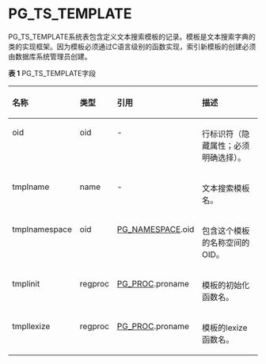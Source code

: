 # PG\_TS\_TEMPLATE<a name="ZH-CN_TOPIC_0289900632"></a>

PG\_TS\_TEMPLATE系统表包含定义文本搜索模板的记录。模板是文本搜索字典的类的实现框架。因为模板必须通过C语言级别的函数实现，索引新模板的创建必须由数据库系统管理员创建。

**表 1**  PG\_TS\_TEMPLATE字段

<a name="zh-cn_topic_0283137243_zh-cn_topic_0237122326_zh-cn_topic_0059778577_t0bd1d6a1bf6449d1bc9fd14b6b748e53"></a>
<table><thead align="left"><tr id="zh-cn_topic_0283137243_zh-cn_topic_0237122326_zh-cn_topic_0059778577_rb3d06bb9fb354bd4ba6bd922b2309cbf"><th class="cellrowborder" valign="top" width="21.05%" id="mcps1.2.5.1.1"><p id="zh-cn_topic_0283137243_zh-cn_topic_0237122326_zh-cn_topic_0059778577_a63a9f3952da642d696c90f617bf04cb8"><a name="zh-cn_topic_0283137243_zh-cn_topic_0237122326_zh-cn_topic_0059778577_a63a9f3952da642d696c90f617bf04cb8"></a><a name="zh-cn_topic_0283137243_zh-cn_topic_0237122326_zh-cn_topic_0059778577_a63a9f3952da642d696c90f617bf04cb8"></a>名称</p>
</th>
<th class="cellrowborder" valign="top" width="11.09%" id="mcps1.2.5.1.2"><p id="zh-cn_topic_0283137243_zh-cn_topic_0237122326_zh-cn_topic_0059778577_ad23ee962a1f34210a540ddb3880daeb1"><a name="zh-cn_topic_0283137243_zh-cn_topic_0237122326_zh-cn_topic_0059778577_ad23ee962a1f34210a540ddb3880daeb1"></a><a name="zh-cn_topic_0283137243_zh-cn_topic_0237122326_zh-cn_topic_0059778577_ad23ee962a1f34210a540ddb3880daeb1"></a>类型</p>
</th>
<th class="cellrowborder" valign="top" width="28.01%" id="mcps1.2.5.1.3"><p id="zh-cn_topic_0283137243_zh-cn_topic_0237122326_zh-cn_topic_0059778577_a5d684c3996dd49199738650835b9e1d0"><a name="zh-cn_topic_0283137243_zh-cn_topic_0237122326_zh-cn_topic_0059778577_a5d684c3996dd49199738650835b9e1d0"></a><a name="zh-cn_topic_0283137243_zh-cn_topic_0237122326_zh-cn_topic_0059778577_a5d684c3996dd49199738650835b9e1d0"></a>引用</p>
</th>
<th class="cellrowborder" valign="top" width="39.85%" id="mcps1.2.5.1.4"><p id="zh-cn_topic_0283137243_zh-cn_topic_0237122326_zh-cn_topic_0059778577_a8ffb5df8a3e74097a9a82eb1e8b3ead9"><a name="zh-cn_topic_0283137243_zh-cn_topic_0237122326_zh-cn_topic_0059778577_a8ffb5df8a3e74097a9a82eb1e8b3ead9"></a><a name="zh-cn_topic_0283137243_zh-cn_topic_0237122326_zh-cn_topic_0059778577_a8ffb5df8a3e74097a9a82eb1e8b3ead9"></a>描述</p>
</th>
</tr>
</thead>
<tbody><tr id="zh-cn_topic_0283137243_zh-cn_topic_0237122326_zh-cn_topic_0059778577_r5bee00ab6b28463799354f3ab6b599bc"><td class="cellrowborder" valign="top" width="21.05%" headers="mcps1.2.5.1.1 "><p id="zh-cn_topic_0283137243_zh-cn_topic_0237122326_zh-cn_topic_0059778577_aa6599e280b1545f090a0fabd2ff437fc"><a name="zh-cn_topic_0283137243_zh-cn_topic_0237122326_zh-cn_topic_0059778577_aa6599e280b1545f090a0fabd2ff437fc"></a><a name="zh-cn_topic_0283137243_zh-cn_topic_0237122326_zh-cn_topic_0059778577_aa6599e280b1545f090a0fabd2ff437fc"></a>oid</p>
</td>
<td class="cellrowborder" valign="top" width="11.09%" headers="mcps1.2.5.1.2 "><p id="zh-cn_topic_0283137243_zh-cn_topic_0237122326_zh-cn_topic_0059778577_a19f92bd4135444c089d71467bf3ab28b"><a name="zh-cn_topic_0283137243_zh-cn_topic_0237122326_zh-cn_topic_0059778577_a19f92bd4135444c089d71467bf3ab28b"></a><a name="zh-cn_topic_0283137243_zh-cn_topic_0237122326_zh-cn_topic_0059778577_a19f92bd4135444c089d71467bf3ab28b"></a>oid</p>
</td>
<td class="cellrowborder" valign="top" width="28.01%" headers="mcps1.2.5.1.3 "><p id="zh-cn_topic_0283137243_zh-cn_topic_0237122326_zh-cn_topic_0059778577_a105b0b1ac9f1433bbe69bab373d28480"><a name="zh-cn_topic_0283137243_zh-cn_topic_0237122326_zh-cn_topic_0059778577_a105b0b1ac9f1433bbe69bab373d28480"></a><a name="zh-cn_topic_0283137243_zh-cn_topic_0237122326_zh-cn_topic_0059778577_a105b0b1ac9f1433bbe69bab373d28480"></a>-</p>
</td>
<td class="cellrowborder" valign="top" width="39.85%" headers="mcps1.2.5.1.4 "><p id="zh-cn_topic_0283137243_zh-cn_topic_0237122326_zh-cn_topic_0059778577_a1c7c16db67e84e79bf23f57b39ea1bb8"><a name="zh-cn_topic_0283137243_zh-cn_topic_0237122326_zh-cn_topic_0059778577_a1c7c16db67e84e79bf23f57b39ea1bb8"></a><a name="zh-cn_topic_0283137243_zh-cn_topic_0237122326_zh-cn_topic_0059778577_a1c7c16db67e84e79bf23f57b39ea1bb8"></a>行标识符（隐藏属性；必须明确选择）。</p>
</td>
</tr>
<tr id="zh-cn_topic_0283137243_zh-cn_topic_0237122326_zh-cn_topic_0059778577_r6d7544492f1a4ef8826e43bf7dbcdeb4"><td class="cellrowborder" valign="top" width="21.05%" headers="mcps1.2.5.1.1 "><p id="zh-cn_topic_0283137243_zh-cn_topic_0237122326_zh-cn_topic_0059778577_add9f03b81fb548a0b5adfe19d055dd86"><a name="zh-cn_topic_0283137243_zh-cn_topic_0237122326_zh-cn_topic_0059778577_add9f03b81fb548a0b5adfe19d055dd86"></a><a name="zh-cn_topic_0283137243_zh-cn_topic_0237122326_zh-cn_topic_0059778577_add9f03b81fb548a0b5adfe19d055dd86"></a>tmplname</p>
</td>
<td class="cellrowborder" valign="top" width="11.09%" headers="mcps1.2.5.1.2 "><p id="zh-cn_topic_0283137243_zh-cn_topic_0237122326_zh-cn_topic_0059778577_ab0b4da877afb4de59a650cb98df39c23"><a name="zh-cn_topic_0283137243_zh-cn_topic_0237122326_zh-cn_topic_0059778577_ab0b4da877afb4de59a650cb98df39c23"></a><a name="zh-cn_topic_0283137243_zh-cn_topic_0237122326_zh-cn_topic_0059778577_ab0b4da877afb4de59a650cb98df39c23"></a>name</p>
</td>
<td class="cellrowborder" valign="top" width="28.01%" headers="mcps1.2.5.1.3 "><p id="zh-cn_topic_0283137243_zh-cn_topic_0237122326_zh-cn_topic_0059778577_a7157d8849340447a949f7fdf263a418e"><a name="zh-cn_topic_0283137243_zh-cn_topic_0237122326_zh-cn_topic_0059778577_a7157d8849340447a949f7fdf263a418e"></a><a name="zh-cn_topic_0283137243_zh-cn_topic_0237122326_zh-cn_topic_0059778577_a7157d8849340447a949f7fdf263a418e"></a>-</p>
</td>
<td class="cellrowborder" valign="top" width="39.85%" headers="mcps1.2.5.1.4 "><p id="zh-cn_topic_0283137243_zh-cn_topic_0237122326_zh-cn_topic_0059778577_a81d5463e6bb644c09459cb764b8575b0"><a name="zh-cn_topic_0283137243_zh-cn_topic_0237122326_zh-cn_topic_0059778577_a81d5463e6bb644c09459cb764b8575b0"></a><a name="zh-cn_topic_0283137243_zh-cn_topic_0237122326_zh-cn_topic_0059778577_a81d5463e6bb644c09459cb764b8575b0"></a>文本搜索模板名。</p>
</td>
</tr>
<tr id="zh-cn_topic_0283137243_zh-cn_topic_0237122326_zh-cn_topic_0059778577_rc2ded3066ec94b398b03e597a40712bb"><td class="cellrowborder" valign="top" width="21.05%" headers="mcps1.2.5.1.1 "><p id="zh-cn_topic_0283137243_zh-cn_topic_0237122326_zh-cn_topic_0059778577_a7e920132a7fd4d55bb50b39697e1ebd1"><a name="zh-cn_topic_0283137243_zh-cn_topic_0237122326_zh-cn_topic_0059778577_a7e920132a7fd4d55bb50b39697e1ebd1"></a><a name="zh-cn_topic_0283137243_zh-cn_topic_0237122326_zh-cn_topic_0059778577_a7e920132a7fd4d55bb50b39697e1ebd1"></a>tmplnamespace</p>
</td>
<td class="cellrowborder" valign="top" width="11.09%" headers="mcps1.2.5.1.2 "><p id="zh-cn_topic_0283137243_zh-cn_topic_0237122326_zh-cn_topic_0059778577_a8cc92b24edca4c689b951a57c5456660"><a name="zh-cn_topic_0283137243_zh-cn_topic_0237122326_zh-cn_topic_0059778577_a8cc92b24edca4c689b951a57c5456660"></a><a name="zh-cn_topic_0283137243_zh-cn_topic_0237122326_zh-cn_topic_0059778577_a8cc92b24edca4c689b951a57c5456660"></a>oid</p>
</td>
<td class="cellrowborder" valign="top" width="28.01%" headers="mcps1.2.5.1.3 "><p id="zh-cn_topic_0283137243_zh-cn_topic_0237122326_zh-cn_topic_0059778577_a95dcf17152134d739b1bd9e9846e619a"><a name="zh-cn_topic_0283137243_zh-cn_topic_0237122326_zh-cn_topic_0059778577_a95dcf17152134d739b1bd9e9846e619a"></a><a name="zh-cn_topic_0283137243_zh-cn_topic_0237122326_zh-cn_topic_0059778577_a95dcf17152134d739b1bd9e9846e619a"></a><a href="PG_NAMESPACE.md">PG_NAMESPACE</a>.oid</p>
</td>
<td class="cellrowborder" valign="top" width="39.85%" headers="mcps1.2.5.1.4 "><p id="zh-cn_topic_0283137243_zh-cn_topic_0237122326_zh-cn_topic_0059778577_a3a989c8f54a7453dac349da0a8acc094"><a name="zh-cn_topic_0283137243_zh-cn_topic_0237122326_zh-cn_topic_0059778577_a3a989c8f54a7453dac349da0a8acc094"></a><a name="zh-cn_topic_0283137243_zh-cn_topic_0237122326_zh-cn_topic_0059778577_a3a989c8f54a7453dac349da0a8acc094"></a>包含这个模板的名称空间的OID。</p>
</td>
</tr>
<tr id="zh-cn_topic_0283137243_zh-cn_topic_0237122326_zh-cn_topic_0059778577_r34e95fa17c8e4b2a96f15d5829882681"><td class="cellrowborder" valign="top" width="21.05%" headers="mcps1.2.5.1.1 "><p id="zh-cn_topic_0283137243_zh-cn_topic_0237122326_zh-cn_topic_0059778577_aac8e350958df4c53a975aa6c4aa885b3"><a name="zh-cn_topic_0283137243_zh-cn_topic_0237122326_zh-cn_topic_0059778577_aac8e350958df4c53a975aa6c4aa885b3"></a><a name="zh-cn_topic_0283137243_zh-cn_topic_0237122326_zh-cn_topic_0059778577_aac8e350958df4c53a975aa6c4aa885b3"></a>tmplinit</p>
</td>
<td class="cellrowborder" valign="top" width="11.09%" headers="mcps1.2.5.1.2 "><p id="zh-cn_topic_0283137243_zh-cn_topic_0237122326_zh-cn_topic_0059778577_a112a784b3b664eeea6630faa29837bb5"><a name="zh-cn_topic_0283137243_zh-cn_topic_0237122326_zh-cn_topic_0059778577_a112a784b3b664eeea6630faa29837bb5"></a><a name="zh-cn_topic_0283137243_zh-cn_topic_0237122326_zh-cn_topic_0059778577_a112a784b3b664eeea6630faa29837bb5"></a>regproc</p>
</td>
<td class="cellrowborder" valign="top" width="28.01%" headers="mcps1.2.5.1.3 "><p id="zh-cn_topic_0283137243_zh-cn_topic_0237122326_zh-cn_topic_0059778577_a028841cfca124566bb2418112fc11fad"><a name="zh-cn_topic_0283137243_zh-cn_topic_0237122326_zh-cn_topic_0059778577_a028841cfca124566bb2418112fc11fad"></a><a name="zh-cn_topic_0283137243_zh-cn_topic_0237122326_zh-cn_topic_0059778577_a028841cfca124566bb2418112fc11fad"></a><a href="PG_PROC.md">PG_PROC</a>.proname</p>
</td>
<td class="cellrowborder" valign="top" width="39.85%" headers="mcps1.2.5.1.4 "><p id="zh-cn_topic_0283137243_zh-cn_topic_0237122326_zh-cn_topic_0059778577_a770170f3d7964a81abe569dee85b498b"><a name="zh-cn_topic_0283137243_zh-cn_topic_0237122326_zh-cn_topic_0059778577_a770170f3d7964a81abe569dee85b498b"></a><a name="zh-cn_topic_0283137243_zh-cn_topic_0237122326_zh-cn_topic_0059778577_a770170f3d7964a81abe569dee85b498b"></a>模板的初始化函数名。</p>
</td>
</tr>
<tr id="zh-cn_topic_0283137243_zh-cn_topic_0237122326_zh-cn_topic_0059778577_r18fdb5cdc2534720b2c7d827b944b8f0"><td class="cellrowborder" valign="top" width="21.05%" headers="mcps1.2.5.1.1 "><p id="zh-cn_topic_0283137243_zh-cn_topic_0237122326_zh-cn_topic_0059778577_a50b26211d17349acbf12046acad19b51"><a name="zh-cn_topic_0283137243_zh-cn_topic_0237122326_zh-cn_topic_0059778577_a50b26211d17349acbf12046acad19b51"></a><a name="zh-cn_topic_0283137243_zh-cn_topic_0237122326_zh-cn_topic_0059778577_a50b26211d17349acbf12046acad19b51"></a>tmpllexize</p>
</td>
<td class="cellrowborder" valign="top" width="11.09%" headers="mcps1.2.5.1.2 "><p id="zh-cn_topic_0283137243_zh-cn_topic_0237122326_zh-cn_topic_0059778577_a78f739058ba44eb295fd7024ca86f2bc"><a name="zh-cn_topic_0283137243_zh-cn_topic_0237122326_zh-cn_topic_0059778577_a78f739058ba44eb295fd7024ca86f2bc"></a><a name="zh-cn_topic_0283137243_zh-cn_topic_0237122326_zh-cn_topic_0059778577_a78f739058ba44eb295fd7024ca86f2bc"></a>regproc</p>
</td>
<td class="cellrowborder" valign="top" width="28.01%" headers="mcps1.2.5.1.3 "><p id="zh-cn_topic_0283137243_zh-cn_topic_0237122326_zh-cn_topic_0059778577_a842ca8d82c8744a0af68dd837d38435a"><a name="zh-cn_topic_0283137243_zh-cn_topic_0237122326_zh-cn_topic_0059778577_a842ca8d82c8744a0af68dd837d38435a"></a><a name="zh-cn_topic_0283137243_zh-cn_topic_0237122326_zh-cn_topic_0059778577_a842ca8d82c8744a0af68dd837d38435a"></a><a href="PG_PROC.md">PG_PROC</a>.proname</p>
</td>
<td class="cellrowborder" valign="top" width="39.85%" headers="mcps1.2.5.1.4 "><p id="zh-cn_topic_0283137243_zh-cn_topic_0237122326_zh-cn_topic_0059778577_a7c4bc4d4e02a415e8c7afa2d68522da1"><a name="zh-cn_topic_0283137243_zh-cn_topic_0237122326_zh-cn_topic_0059778577_a7c4bc4d4e02a415e8c7afa2d68522da1"></a><a name="zh-cn_topic_0283137243_zh-cn_topic_0237122326_zh-cn_topic_0059778577_a7c4bc4d4e02a415e8c7afa2d68522da1"></a>模板的lexize函数名。</p>
</td>
</tr>
</tbody>
</table>

